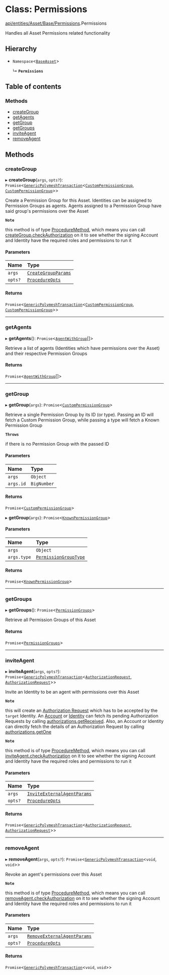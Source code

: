 # Class: Permissions

[api/entities/Asset/Base/Permissions](../wiki/api.entities.Asset.Base.Permissions).Permissions

Handles all Asset Permissions related functionality

## Hierarchy

- `Namespace`<[`BaseAsset`](../wiki/api.entities.Asset.Base.BaseAsset.BaseAsset)\>

  ↳ **`Permissions`**

## Table of contents

### Methods

- [createGroup](../wiki/api.entities.Asset.Base.Permissions.Permissions#creategroup)
- [getAgents](../wiki/api.entities.Asset.Base.Permissions.Permissions#getagents)
- [getGroup](../wiki/api.entities.Asset.Base.Permissions.Permissions#getgroup)
- [getGroups](../wiki/api.entities.Asset.Base.Permissions.Permissions#getgroups)
- [inviteAgent](../wiki/api.entities.Asset.Base.Permissions.Permissions#inviteagent)
- [removeAgent](../wiki/api.entities.Asset.Base.Permissions.Permissions#removeagent)

## Methods

### createGroup

▸ **createGroup**(`args`, `opts?`): `Promise`<[`GenericPolymeshTransaction`](../wiki/types#genericpolymeshtransaction)<[`CustomPermissionGroup`](../wiki/api.entities.CustomPermissionGroup.CustomPermissionGroup), [`CustomPermissionGroup`](../wiki/api.entities.CustomPermissionGroup.CustomPermissionGroup)\>\>

Create a Permission Group for this Asset. Identities can be assigned to Permission Groups as agents. Agents assigned to a Permission Group have said group's permissions over the Asset

**`Note`**

 this method is of type [ProcedureMethod](../wiki/types.ProcedureMethod), which means you can call [createGroup.checkAuthorization](../wiki/types.ProcedureMethod#checkauthorization)
  on it to see whether the signing Account and Identity have the required roles and permissions to run it

#### Parameters

| Name | Type |
| :------ | :------ |
| `args` | [`CreateGroupParams`](../wiki/api.procedures.types.CreateGroupParams) |
| `opts?` | [`ProcedureOpts`](../wiki/types.ProcedureOpts) |

#### Returns

`Promise`<[`GenericPolymeshTransaction`](../wiki/types#genericpolymeshtransaction)<[`CustomPermissionGroup`](../wiki/api.entities.CustomPermissionGroup.CustomPermissionGroup), [`CustomPermissionGroup`](../wiki/api.entities.CustomPermissionGroup.CustomPermissionGroup)\>\>

___

### getAgents

▸ **getAgents**(): `Promise`<[`AgentWithGroup`](../wiki/api.entities.Asset.types.AgentWithGroup)[]\>

Retrieve a list of agents (Identities which have permissions over the Asset) and
  their respective Permission Groups

#### Returns

`Promise`<[`AgentWithGroup`](../wiki/api.entities.Asset.types.AgentWithGroup)[]\>

___

### getGroup

▸ **getGroup**(`args`): `Promise`<[`CustomPermissionGroup`](../wiki/api.entities.CustomPermissionGroup.CustomPermissionGroup)\>

Retrieve a single Permission Group by its ID (or type). Passing an ID will fetch a Custom Permission Group,
  while passing a type will fetch a Known Permission Group

**`Throws`**

 if there is no Permission Group with the passed ID

#### Parameters

| Name | Type |
| :------ | :------ |
| `args` | `Object` |
| `args.id` | `BigNumber` |

#### Returns

`Promise`<[`CustomPermissionGroup`](../wiki/api.entities.CustomPermissionGroup.CustomPermissionGroup)\>

▸ **getGroup**(`args`): `Promise`<[`KnownPermissionGroup`](../wiki/api.entities.KnownPermissionGroup.KnownPermissionGroup)\>

#### Parameters

| Name | Type |
| :------ | :------ |
| `args` | `Object` |
| `args.type` | [`PermissionGroupType`](../wiki/types.PermissionGroupType) |

#### Returns

`Promise`<[`KnownPermissionGroup`](../wiki/api.entities.KnownPermissionGroup.KnownPermissionGroup)\>

___

### getGroups

▸ **getGroups**(): `Promise`<[`PermissionGroups`](../wiki/types.PermissionGroups)\>

Retrieve all Permission Groups of this Asset

#### Returns

`Promise`<[`PermissionGroups`](../wiki/types.PermissionGroups)\>

___

### inviteAgent

▸ **inviteAgent**(`args`, `opts?`): `Promise`<[`GenericPolymeshTransaction`](../wiki/types#genericpolymeshtransaction)<[`AuthorizationRequest`](../wiki/api.entities.AuthorizationRequest.AuthorizationRequest), [`AuthorizationRequest`](../wiki/api.entities.AuthorizationRequest.AuthorizationRequest)\>\>

Invite an Identity to be an agent with permissions over this Asset

**`Note`**

 this will create an [Authorization Request](../wiki/api.entities.AuthorizationRequest.AuthorizationRequest) which has to be accepted by the `target` Identity.
  An [Account](../wiki/api.entities.Account.Account) or [Identity](../wiki/api.entities.Identity.Identity) can fetch its pending Authorization Requests by calling [authorizations.getReceived](../wiki/api.entities.common.namespaces.Authorizations.Authorizations#getreceived).
  Also, an Account or Identity can directly fetch the details of an Authorization Request by calling [authorizations.getOne](../wiki/api.entities.common.namespaces.Authorizations.Authorizations#getone)

**`Note`**

 this method is of type [ProcedureMethod](../wiki/types.ProcedureMethod), which means you can call [inviteAgent.checkAuthorization](../wiki/types.ProcedureMethod#checkauthorization)
  on it to see whether the signing Account and Identity have the required roles and permissions to run it

#### Parameters

| Name | Type |
| :------ | :------ |
| `args` | [`InviteExternalAgentParams`](../wiki/api.procedures.types.InviteExternalAgentParams) |
| `opts?` | [`ProcedureOpts`](../wiki/types.ProcedureOpts) |

#### Returns

`Promise`<[`GenericPolymeshTransaction`](../wiki/types#genericpolymeshtransaction)<[`AuthorizationRequest`](../wiki/api.entities.AuthorizationRequest.AuthorizationRequest), [`AuthorizationRequest`](../wiki/api.entities.AuthorizationRequest.AuthorizationRequest)\>\>

___

### removeAgent

▸ **removeAgent**(`args`, `opts?`): `Promise`<[`GenericPolymeshTransaction`](../wiki/types#genericpolymeshtransaction)<`void`, `void`\>\>

Revoke an agent's permissions over this Asset

**`Note`**

 this method is of type [ProcedureMethod](../wiki/types.ProcedureMethod), which means you can call [removeAgent.checkAuthorization](../wiki/types.ProcedureMethod#checkauthorization)
  on it to see whether the signing Account and Identity have the required roles and permissions to run it

#### Parameters

| Name | Type |
| :------ | :------ |
| `args` | [`RemoveExternalAgentParams`](../wiki/api.procedures.types.RemoveExternalAgentParams) |
| `opts?` | [`ProcedureOpts`](../wiki/types.ProcedureOpts) |

#### Returns

`Promise`<[`GenericPolymeshTransaction`](../wiki/types#genericpolymeshtransaction)<`void`, `void`\>\>
